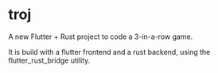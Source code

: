 # troj
A new Flutter + Rust project to code a 3-in-a-row game.

It is build with a flutter frontend and a rust backend, using the flutter_rust_bridge utility.
